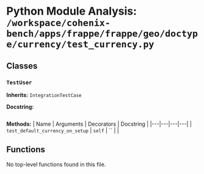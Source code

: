 # Python Module Analysis: `/workspace/cohenix-bench/apps/frappe/frappe/geo/doctype/currency/test_currency.py`

## Classes

### `TestUser`
**Inherits:** `IntegrationTestCase`


**Docstring:**
```

```

**Methods:**
| Name | Arguments | Decorators | Docstring |
|---|---|---|---|
| `test_default_currency_on_setup` | `self` | `` |  |





## Functions

No top-level functions found in this file.
